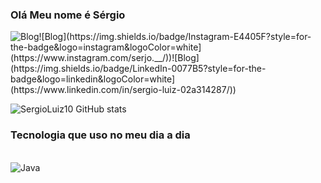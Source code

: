 ### Olá Meu nome é Sérgio

![Blog](https://img.shields.io/badge/Gmail-D14836?style=for-the-badge&logo=gmail&logoColor=white](https://mail.google.com/mail/u/0/?tab=rm&ogbl#inbox))![Blog](https://img.shields.io/badge/Instagram-E4405F?style=for-the-badge&logo=instagram&logoColor=white](https://www.instagram.com/serjo.__/))![Blog](https://img.shields.io/badge/LinkedIn-0077B5?style=for-the-badge&logo=linkedin&logoColor=white](https://www.linkedin.com/in/sergio-luiz-02a314287/))

![SergioLuiz10 GitHub stats](https://github-readme-stats.vercel.app/api?username=SergioLuiz10&show_icons=true&theme=gruvbox)


### Tecnologia que uso no meu dia a dia

<div style="display:inline_block"><br/>
    <img align="center" alt="Java "src="https://img.shields.io/badge/Java-ED8B00?style=for-the-badge&logo=openjdk&logoColor=white"/>
</div>
